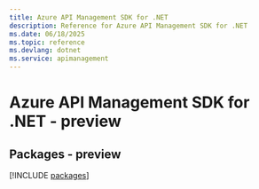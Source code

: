```yaml
---
title: Azure API Management SDK for .NET
description: Reference for Azure API Management SDK for .NET
ms.date: 06/18/2025
ms.topic: reference
ms.devlang: dotnet
ms.service: apimanagement
---
```

# Azure API Management SDK for .NET - preview
## Packages - preview
[!INCLUDE [packages](api-management-index.md)]